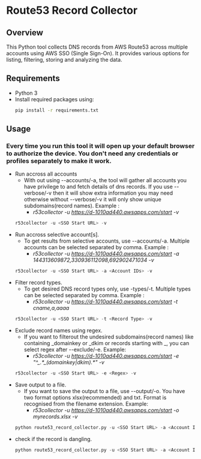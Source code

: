 # Route53 Record Collector

## Overview
This Python tool collects DNS records from AWS Route53 across multiple accounts using AWS SSO (Single Sign-On). It provides various options for listing, filtering, storing and analyzing the data.

## Requirements
- Python 3
- Install required packages using:
  ```bash
  pip install -r requirements.txt

## Usage

### Every time you run this tool it will open up your default browser to authorize the device. You don't need any credentials or profiles separately to make it work.

- Run accross all accounts
  - With out using --accounts/-a, the tool will gather all accounts you have privilege to and fetch details of dns records. If you use --verbose/-v then it will show extra information you may need otherwise without --verbose/-v it will only show unique subdomains(record names). Example :  
    - _r53collector -u https://d-1010ad440.awsapps.com/start -v_
  ```python
  r53collector -u <SSO Start URL> -v
  
- Run accross selective account[s].
  - To get results from selective accounts, use --accounts/-a. Multiple accounts can be selected separated by comma. Example :
    - _r53collector -u https://d-1010ad440.awsapps.com/start -a 144313609872,330936112098,692902471034 -v_
  ```python
  r53collector -u <SSO Start URL> -a <Account IDs> -v

- Filter record types.
  - To get desired DNS record types only, use -types/-t. Multiple types can be selected separated by comma. Example :
    - _r53collector -u https://d-1010ad440.awsapps.com/start -t cname,a,aaaa_
  ```python
  r53collector -u <SSO Start URL> -t <Record Type> -v

- Exclude record names using regex.
  - If you want to filterout the undesired subdomains(record names) like containing _domainkey or _dkim or records starting with _, you can select regex after --exclude/-e. Example:
    - _r53collector -u https://d-1010ad440.awsapps.com/start -e "^\_.\*\_(domainkey|dkim).\*" -v_
  ```python
  r53collector -u <SSO Start URL> -e <Regex> -v

- Save output to a file.
  - If you want to save the output to a file, use --output/-o. You have two format options xlsx(recommended) and txt. Format is recognised from the filename extension. Example:
    - _r53collector -u https://d-1010ad440.awsapps.com/start -o myrecords.xlsx -v_
  ```python
  python route53_record_collector.py -u <SSO Start URL> -a <Account IDs> -o <Output FileLocation> -v

- check if the record is dangling.
  ```python
  python route53_record_collector.py -u <SSO Start URL> -a <Account IDs> -cd -v
